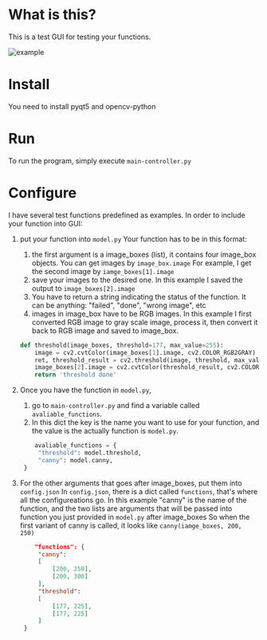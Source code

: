 # What is this?

This is a test GUI for testing your functions.

![example](./example.gif)

# Install

You need to install pyqt5 and opencv-python

# Run

To run the program, simply execute ```main-controller.py```

# Configure

I have several test functions predefined as examples. 
In order to include your function into GUI:

1. put your function into ```model.py```
   Your function has to be in this format:
   1. the first argument is a image_boxes (list),
   it contains four image_box objects.
   You can get images by ```image_box.image```
   For example, I get the second image by ```iamge_boxes[1].image```
   2. save your images to the desired one. 
   In this example I saved the output to ```image_boxes[2].image```
   3. You have to return a string indicating the status of the function.
   It can be anything: "failed", "done", "wrong image", etc
   4. images in image_box have to be RGB images.
   In this example I first converted RGB image to gray scale image,
   process it, then convert it back to RGB image and saved to image_box.

    ```python
    def threshold(image_boxes, threshold=177, max_value=255):
        image = cv2.cvtColor(image_boxes[1].image, cv2.COLOR_RGB2GRAY)
        ret, threshold_result = cv2.threshold(image, threshold, max_value, cv2.THRESH_BINARY)
        image_boxes[2].image = cv2.cvtColor(threshold_result, cv2.COLOR_GRAY2RGB)
        return 'threshold done'
    ```

2. Once you have the function in ```model.py```,
   1. go to ```main-controller.py``` and find a variable called ```avaliable_functions```.
   2. In this dict the key is the name you want to use for your function,
   and the value is the actually function is ```model.py```.

   ```python
       avaliable_functions = {
        "threshold": model.threshold,
        "canny": model.canny,
    }
    ```
3. For the other arguments that goes after image_boxes, put them into ```config.json```
   In `config.json`, there is a dict called ```functions```,
   that's where all the configureations go.
   In this example "canny" is the name of the function,
   and the two lists are arguments that will be passed 
   into function you just provided in ```model.py``` after image_boxes
   So when the first variant of canny is called, it looks like
   ```canny(iamge_boxes, 200, 250)```

   ```json
       "functions": {
        "canny":
        [
            [200, 250],
            [200, 300]
        ],
        "threshold":
        [
            [177, 225],
            [177, 225]
        ]
    }
    ```

